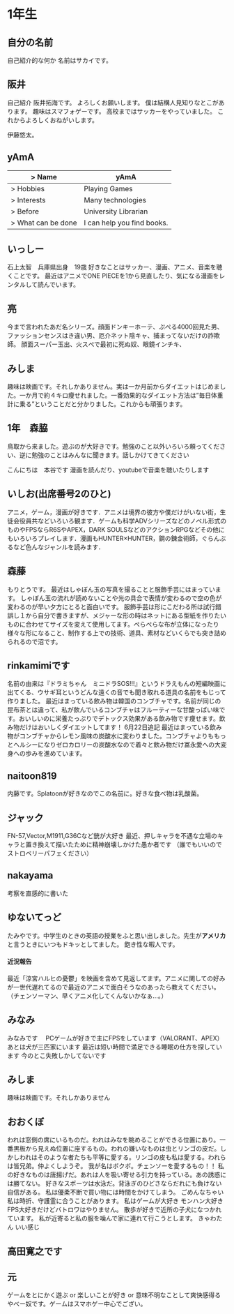 # 1年生

## 自分の名前
自己紹介的な何か
名前はサカイです。

## 阪井
自己紹介
阪井拓海です。
よろしくお願いします。
僕は結構人見知りなとこがあります。
趣味はスマフォゲーです。
高校まではサッカーをやっていました。
これからよろしくおねがいします。

伊藤悠太。

## yAmA
| > Name              | yAmA                          |
|---------------------|-------------------------------|
| > Hobbies           | Playing Games                 |
| > Interests         | Many technologies             |
| > Before            | University Librarian          |
| > What can be done  | I can help you find books.    |

## いっしー
石上太智　兵庫県出身　19歳
好きなことはサッカー、漫画、アニメ、音楽を聴くことです。
最近はアニメでONE PIECEを1から見直したり、気になる漫画をレンタルして読んでいます。

## 亮
今まで言われたあだ名シリーズ。顔面ドンキーホーテ、ぷぺる4000回見た男、ファッションセンスはき違い男、厄介ネット陰キャ、捕まってないだけの詐欺師。
顔面スーパー玉出、火スぺで最初に死ぬ奴、眼鏡インチキ、

## みしま
趣味は映画です。それしかありません。実は一か月前からダイエットはじめました。一か月で約４キロ痩せれました。一番効果的なダイエット方法は”毎日体重計に乗る”ということだと分かりました。これからも頑張ります。

## 1年　森脇　
鳥取から来ました。遊ぶのが大好きです。勉強のこと以外いろいろ頼ってください、逆に勉強のことはみんなに聞きます。話しかけてきてください

こんにちは　本谷です
漫画を読んだり、youtubeで音楽を聴いたりします

## いしお(出席番号2のひと)
アニメ，ゲーム，漫画が好きです．アニメは境界の彼方や僕だけがいない街，生徒会役員共などいろいろ観ます．ゲームも科学ADVシリーズなどのノベル形式のものやFPSならR6SやAPEX，DARK SOULSなどのアクションRPGなどその他にもいろいろプレイします．漫画もHUNTER×HUNTER，鋼の錬金術師，ぐらんぶるなど色んなジャンルを読みます．

## 森藤
もりとうです。
最近はしゃぼん玉の写真を撮ることと服飾手芸にはまっています。
しゃぼん玉の流れが読めないことや光の具合で表情が変わるので空の色が変わるのが早い夕方にとると面白いです。
服飾手芸は形にこだわる所は試行錯誤し１から自分で書きますが、メジャーな形の時はネットにある型紙を作りたいものに合わせてサイズを変えて使用してます。ぺらぺらな布が立体になったり様々な形になること、制作する上での技術、道具、素材などいくらでも突き詰められるので沼です。

## rinkamimiです
名前の由来は『ドラミちゃん　ミニドラSOS!!!』というドラえもんの短編映画に出てくる、ウサギ耳というどんな遠くの音でも聞き取れる道具の名前をもじって作りました。
最近はまっている飲み物は韓国のコンブチャです。名前が同じの昆布茶とは違って、私が飲んでいるコンブチャはフルーティーな甘酸っぱい味です。おいしいのに栄養たっぷりでデトックス効果がある飲み物です痩せます。飲み物だけはおいしくダイエットしてます！
6月22日追記
最近はまっている飲み物がコンブチャからレモン風味の炭酸水に変わりました。コンブチャよりももっとヘルシーになりゼロカロリーの炭酸水なので着々と飲み物だけ冨永愛への大変身への歩みを進めています。

## naitoon819
内藤です。Splatoonが好きなのでこの名前に。好きな食べ物は乳酸菌。

## ジャック
FN-57,Vector,M1911,G36Cなど銃が大好き
最近、押しキャラを不遇な立場のキャラと置き換えて描いたために精神崩壊しかけた愚か者です
（誰でもいいのでストロベリーパフェください）

## nakayama
考察を直感的に書いた

## ゆないてっど
たみやです。中学生のときの英語の授業をふと思い出しました。先生が**アメリカ**と言うときにいつもドキッとしてました。
飽き性な暇人です。
#### 近況報告
最近「涼宮ハルヒの憂鬱」を映画を含めて見返してます。アニメに関しての好みが一世代遅れてるので最近のアニメで面白そうなのあったら教えてください。
（チェンソーマン、早くアニメ化してくんないかなぁ...。）

## みなみ
みなみです　
PCゲームが好きで主にFPSをしています（VALORANT、APEX）
あとは犬が三匹家にいます
最近は短い時間で満足できる睡眠の仕方を探しています
今のとこ失敗しかしてないです


## みしま
趣味は映画です。それしかありません

## おおくぼ
われは窓側の席にいるものだ。われはみなを眺めることができる位置にあり。一番黒板から見えぬ位置に座するもの。われの嫌いなものは虫とリンゴの皮だ。しかしわれはそのような者たちも平等に愛する。リンゴの皮も私は愛する。われらは皆兄弟。仲よくしようぞ。
我が名はボクボ。チェンソーを愛するもの！！
私の好きなものは唐揚げだ。あれは人を吸い寄せる引力を持っている。あの誘惑には勝てない。
好きなスポーツは水泳だ。背泳ぎのひどさならだれにも負けない自信がある。
私は優柔不断で買い物には時間をかけてしまう。
ごめんなちゃい
私は時折、守護霊に合うことがあります。
私はゲームが大好き
モンハン大好き
FPS大好きだけどバトロワはやりません。
散歩が好きで近所の子犬になつかれています。
私が近寄ると私の服を噛んで家に連れて行こうとします。
きゃわたん
いい感じ

## 高田寛之です

## 元
ゲームをとにかく遊ぶ or 楽しいことが好き or 意味不明なことして爽快感得るやべー奴です。ゲームはスマホゲー中心でござい。
